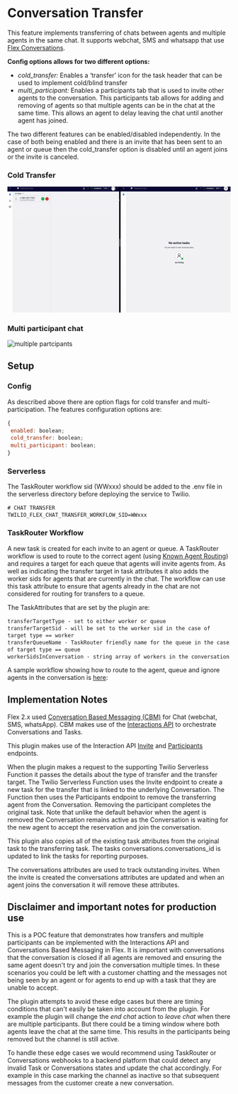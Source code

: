 # Conversation Transfer

This feature implements transferring of chats between agents and multiple agents in the same chat. It supports webchat, SMS and whatsapp that use [Flex Conversations](https://www.twilio.com/docs/flex/conversations).

**Config options allows for two different options:**

- _cold_transfer:_ Enables a ‘transfer’ icon for the task header that can be used to implement cold/blind transfer
- _multi_participant:_ Enables a participants tab that is used to invite other agents to the conversation. This participants tab allows for adding and removing of agents so that multiple agents can be in the chat at the same time. This allows an agent to delay leaving the chat until another agent has joined.

The two different features can be enabled/disabled independently. In the case of both being enabled and there is an invite that has been sent to an agent or queue then the cold_transfer option is disabled until an agent joins or the invite is canceled.

### Cold Transfer
![cold transfer](screenshots/chat-transfer.gif)

### Multi participant chat
![multiple partcipants](screenshots/multi-participant.gif)

## Setup

### Config
As described above there are option flags for cold transfer and multi-participation.
The features configuration options are:
```javascript
{
 enabled: boolean;
 cold_transfer: boolean;
 multi_participant: boolean;
}
```
### Serverless
The TaskRouter workflow sid (WWxxx) should be added to the .env file in the serverless directory before deploying the service to Twilio.
```
# CHAT TRANSFER
TWILIO_FLEX_CHAT_TRANSFER_WORKFLOW_SID=WWxxx
```

### TaskRouter Workflow

A new task is created for each invite to an agent or queue. A TaskRouter workflow is used to route to the correct agent (using [Known Agent Routing](https://www.twilio.com/docs/taskrouter/workflow-configuration/known-agent-routing)) and requires a target for each queue that agents will invite agents from.
As well as indicating the transfer target in task attributes it also adds the worker sids for agents that are currently in the chat. The workflow can use this task attribute to ensure that agents already in the chat are not considered for routing for transfers to a queue.

The TaskAttributes that are set by the plugin are:
```
transferTargetType - set to either worker or queue
transferTargetSid - will be set to the worker sid in the case of target type == worker
transferQueueName - TaskRouter friendly name for the queue in the case of target type == queue
workerSidsInConversation - string array of workers in the conversation
```

A sample workflow showing how to route to the agent, queue and ignore agents in the conversation is [here](example-taskrouter-workflow.json):


## Implementation Notes

Flex 2.x used [Conversation Based Messaging (CBM)](https://www.twilio.com/docs/flex/conversations) for Chat (webchat, SMS, whatsApp). CBM makes use of the [Interactions API](https://www.twilio.com/docs/flex/developer/conversations/interactions-api) to orchestrate Conversations and Tasks.

This plugin makes use of the Interaction API [Invite](https://www.twilio.com/docs/flex/developer/conversations/interactions-api/invites-subresource) and [Participants](https://www.twilio.com/docs/flex/developer/conversations/interactions-api/interaction-channel-participants) endpoints.

When the plugin makes a request to the supporting Twilio Serverless Function it passes the details about the type of transfer and the transfer target. The Twilio Serverless Function uses the Invite endpoint to create a new task for the transfer that is linked to the underlying Conversation. The Function then uses the Participants endpoint to remove the transferring agent from the Conversation. Removing the participant completes the original task.
Note that unlike the default behavior when the agent is removed the Conversation remains active as the Conversation is waiting for the new agent to accept the reservation and join the conversation.

This plugin also copies all of the existing task attributes from the original task to the transferring task. The tasks conversations.conversations_id is updated to link the tasks for reporting purposes.

The conversations attributes are used to track outstanding invites. When the invite is created the conversations attributes are updated and when an agent joins the conversation it will remove these attributes.

## Disclaimer and important notes for production use

This is a POC feature that demonstrates how transfers and multiple participants can be implemented with the Interactions API and Conversations Based Messaging in Flex. It is important with conversations that the conversation is closed if all agents are removed and ensuring the same agent doesn't try and join the conversation multiple times.
In these scenarios you could be left with a customer chatting and the messages not being seen by an agent or for agents to end up with a task that they are unable to accept.

The plugin attempts to avoid these edge cases but there are timing conditions that can't easily be taken into account from the plugin. For example the plugin will change the *end chat* action to *leave chat* when there are multiple participants. But there could be a timing window where both agents leave the chat at the same time. This results in the participants being removed but the channel is still active.

To handle these edge cases we would recommend using TaskRouter or Conversations webhooks to a backend platform that could detect any invalid Task or Conversations states and update the chat accordingly. For example in this case marking the channel as inactive so that subsequent messages from the customer create a new conversation.

